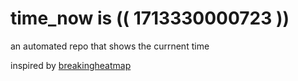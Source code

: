 # time_now is (( 1713330000723 ))

an automated repo that shows the currnent time

inspired by [breakingheatmap](https://github.com/breakingheatmap/breakingheatmap)